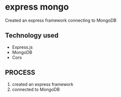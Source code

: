 # express mongo

Created an express framework connecting to MongoDB

## Technology used
* Express.js
* MongoDB
* Cors

## PROCESS
1. created an express framework
2. connected to MongoDB
